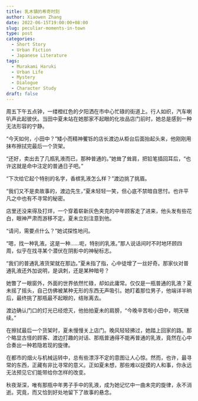 ```yaml
---
title: 乳木镇的希奇时刻
author: Xiaowen Zhang
date: 2022-06-15T19:00:00+08:00
slug: peculiar-moments-in-town
type: post
categories:
  - Short Story
  - Urban Fiction
  - Japanese Literature
tags:
  - Murakami Haruki
  - Urban Life
  - Mystery
  - Dialogue
  - Character Study
draft: false
---
```


周五下午五点钟，一缕橙红色的夕阳洒在市中心忙碌的街道上。行人如织，汽车喇叭声此起彼伏。当田中夏未站在她那家不起眼的化妆品店门前时，她总是感到一种无法形容的宁静。

“今天如何，小田中？”矮小而精神矍铄的店长渡边从柜台后面抬起头来，他刚刚用抹布擦拭完最后一个货架。

“还好，卖出去了几瓶乳液而已，那种普通的。”她耸了耸肩，把铅笔插回耳后，“也许这就是命中注定的普通日子吧。”

“下次给它起个特别的名字，香槟乳液怎么样？”渡边挑了挑眉。

“我们又不是卖故事的，渡边先生，”夏未轻轻一笑，但心底不禁暗自思忖。也许平凡之中也有不寻常的秘密。

店里还没来得及打烊，一个穿着崭新灰色夹克的中年顾客走了进来，他头发有些花白，眼神严肃而游移不定。夏未立刻注意到他。

“请问，需要点什么？”她试探性地问。

“嗯，找一种乳液。这是一种……呃，特别的乳液。”那人说话间时不时地环顾四周，似乎在找寻某个潜伏在阴影中的神秘标志。

“我们的普通乳液货架就在那边。”夏未指了指，心中徒增了一丝好奇。那家伙对普通乳液还外加说明，是讽刺，还是某种暗号？

她瞥了一眼窗外，外面的世界依然忙碌，却如此庸常。仅仅是一瓶普通的乳液？夏未摇了摇头，自己仿佛被某种无形的东西无声吸引。她盯着那位男子，他端详半晌后，最终挑了那瓶最不起眼的，结账离去。

渡边确认门口的灯光已经熄灭，他拍拍夏未的肩膀，“今晚辛苦啦小田中，明天继续。”

在擦拭最后一个货架时，夏未慢慢关上店门。晚风轻轻拂过，她踏上回家的路。那个略显古怪的顾客、渡边打趣的对话、那瓶普通得不能再普通的乳液，竟然在心中合奏出一种若隐若现的旋律。

在都市的烟火与机械运转中，总有些漂浮不定的意图让人心惊。然而，也许，最寻常的东西，正藏有非比寻常的意义。正如夏未想，那些难以捉摸的人和事，你永远无法预见它们能带给你怎样的改变。

秋夜渐深，唯有那瓶中年男子手中的乳液，成为她记忆中一曲未完的旋律，永不消逝。究竟，而又恰到好处地留下了故事的悬念。